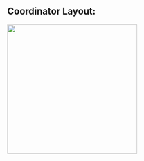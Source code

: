 ## Coordinator Layout:
<img src="https://github.com/user-attachments/assets/cdbbba09-217f-42e8-a6ab-52a2817fb353" width="300">

